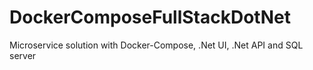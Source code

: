 # DockerComposeFullStackDotNet
Microservice solution with Docker-Compose, .Net UI, .Net API and SQL server

